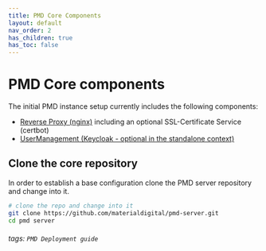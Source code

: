 ```yaml
---
title: PMD Core Components
layout: default
nav_order: 2
has_children: true
has_toc: false
---
```


PMD Core components
===

The initial PMD instance setup currently includes the following components:

* [Reverse Proxy (nginx)](reverse_proxy.md) including an optional SSL-Certificate Service (certbot)
* [UserManagement (Keycloak - optional in the standalone context)](keycloak.md)

## Clone the core repository

In order to establish a base configuration clone the PMD server repository and change into it.

```bash
# clone the repo and change into it
git clone https://github.com/materialdigital/pmd-server.git
cd pmd server
```


###### tags: `PMD Deployment guide`
